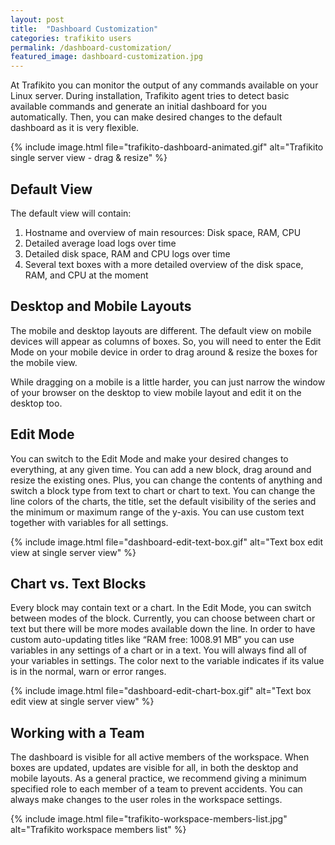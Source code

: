 ```yaml
---
layout: post
title:  "Dashboard Customization"
categories: trafikito users
permalink: /dashboard-customization/
featured_image: dashboard-customization.jpg
---
```



<p>
    At Trafikito you can monitor the output of any commands available on your Linux server. During installation,
    Trafikito agent tries to detect basic available commands and generate an initial dashboard for you automatically.
    Then, you can make desired changes to the default dashboard as it is very flexible.
</p>
<!--more-->

{% include image.html file="trafikito-dashboard-animated.gif" alt="Trafikito single server view - drag & resize" %}

<h2>Default View</h2>

<p>The default view will contain:</p>

<ol>
    <li>Hostname and overview of main resources: Disk space, RAM, CPU</li>
    <li>Detailed average load logs over time</li>
    <li>Detailed disk space, RAM and CPU logs over time</li>
    <li>Several text boxes with a more detailed overview of the disk space, RAM, and CPU at the moment</li>
</ol>

<h2>Desktop and Mobile Layouts</h2>
<p>
    The mobile and desktop layouts are different. The default view on mobile devices will appear as columns of boxes.
    So, you will need to enter the Edit Mode on your mobile device in order to drag around & resize the boxes for the
    mobile view.
</p>
<p>
    While dragging on a mobile is a little harder, you can just narrow the window of your browser on the desktop to view
    mobile layout and edit it on the desktop too.
</p>
<h2>Edit Mode</h2>
<p>
    You can switch to the Edit Mode and make your desired changes to everything, at any given time. You can add a new
    block, drag around and resize the existing ones. Plus, you can change the contents of anything and switch a block
    type from text to chart or chart to text. You can change the line colors of the charts, the title, set the default
    visibility of the series and the minimum or maximum range of the y-axis. You can use custom text together with
    variables for all settings.
</p>
{% include image.html file="dashboard-edit-text-box.gif" alt="Text box edit view at single server view" %}

<h2>Chart vs. Text Blocks</h2>
<p>
    Every block may contain text or a chart. In the Edit Mode, you can switch between modes of the block. Currently, you
    can choose between chart or text but there will be more modes available down the line. In order to have custom
    auto-updating titles like “RAM free: 1008.91 MB” you can use variables in any settings of a chart or in a text. You
    will always find all of your variables in settings. The color next to the variable indicates if its value is in the
    <span class="t-range-normal t-txt-white t-p3 t-mh3">normal</span>, <span
        class="t-range-warning t-txt-white t-p3 t-mh3">warn</span> or
    <span class="t-range-error t-txt-white t-p3 t-mh3">error</span> ranges.
</p>


{% include image.html file="dashboard-edit-chart-box.gif" alt="Text box edit view at single server view" %}

<h2>Working with a Team</h2>
<p>
    The dashboard is visible for all active members of the workspace. When boxes are updated, updates are visible for
    all, in both the desktop and mobile layouts. As a general practice, we recommend giving a minimum specified role to
    each member of a team to prevent accidents. You can always make changes to the user roles in the workspace settings.
</p>


{% include image.html file="trafikito-workspace-members-list.jpg" alt="Trafikito workspace members list" %}
